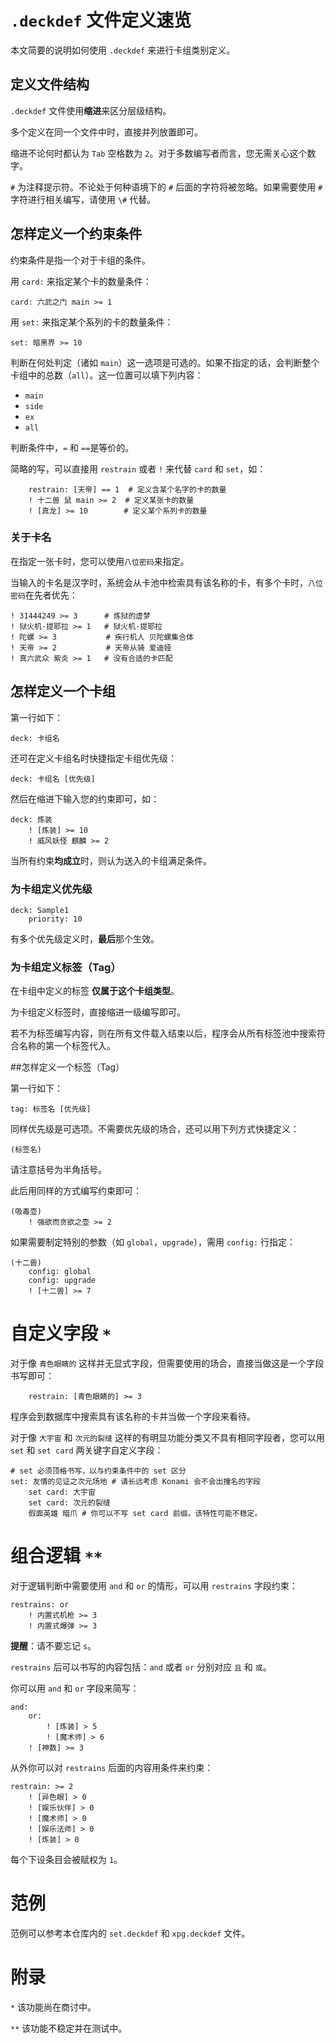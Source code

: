 # `.deckdef` 文件定义速览
本文简要的说明如何使用 `.deckdef` 来进行卡组类别定义。
## 定义文件结构
   `.deckdef` 文件使用**缩进**来区分层级结构。
   
   多个定义在同一个文件中时，直接并列放置即可。
   
   缩进不论何时都认为 `Tab` 空格数为 `2`。对于多数编写者而言，您无需关心这个数字。
  
   `#` 为注释提示符。不论处于何种语境下的 `#` 后面的字符将被忽略。如果需要使用 `#` 字符进行相关编写，请使用 `\#` 代替。
## 怎样定义一个约束条件
约束条件是指一个对于卡组的条件。

用 `card:` 来指定某个卡的数量条件：

    card: 六武之门 main >= 1

用 `set:` 来指定某个系列的卡的数量条件：

    set: 暗黑界 >= 10
    
判断在何处判定（诸如 `main`）这一选项是可选的。如果不指定的话，会判断整个卡组中的总数（`all`）。这一位置可以填下列内容：
    
+ `main`
+ `side`
+ `ex`
+ `all`

判断条件中，`=` 和 `==`是等价的。

简略的写，可以直接用 `restrain` 或者 `!` 来代替 `card` 和 `set`，如：
    
        restrain: [天帝] == 1  # 定义含某个名字的卡的数量
        ! 十二兽 鼠 main >= 2  # 定义某张卡的数量
        ! [真龙] >= 10        # 定义某个系列卡的数量
    
### 关于卡名
在指定一张卡时，您可以使用`八位密码`来指定。

当输入的卡名是汉字时，系统会从卡池中检索具有该名称的卡，有多个卡时，`八位密码`在先者优先：

    ! 31444249 >= 3      # 炼狱的虚梦
    ! 狱火机·提耶拉 >= 1   # 狱火机·提耶拉
    ! 陀螺 >= 3           # 疾行机人 贝陀螺集合体
    ! 天帝 >= 2           # 天帝从骑 爱迪娅
    ! 真六武众 紫炎 >= 1   # 没有合适的卡匹配

## 怎样定义一个卡组
第一行如下：
    
    deck: 卡组名
    
还可在定义卡组名时快捷指定卡组优先级：

    deck: 卡组名 [优先级]
    
然后在缩进下输入您的约束即可，如：

    deck: 炼装
        ! [炼装] >= 10
        ! 威风妖怪 麒麟 >= 2
        
当所有约束**均成立**时，则认为送入的卡组满足条件。

### 为卡组定义优先级

    deck: Sample1
        priority: 10
        
有多个优先级定义时，**最后**那个生效。

### 为卡组定义标签（Tag）
在卡组中定义的标签 **仅属于这个卡组类型**。

为卡组定义标签时，直接缩进一级编写即可。

若不为标签编写内容，则在所有文件载入结束以后，程序会从所有标签池中搜索符合名称的第一个标签代入。

##怎样定义一个标签（Tag）

第一行如下：

    tag: 标签名 [优先级]
    
同样优先级是可选项。不需要优先级的场合，还可以用下列方式快捷定义：

    (标签名)
    
请注意括号为半角括号。

此后用同样的方式编写约束即可：

    (吸毒壶)
        ! 强欲而贪欲之壶 >= 2
        
如果需要制定特别的参数（如 `global`，`upgrade`），需用 `config:` 行指定：

    (十二兽)
        config: global
        config: upgrade
        ! [十二兽] >= 7
        
# 自定义字段 `*`
对于像 `青色眼睛的` 这样并无显式字段，但需要使用的场合，直接当做这是一个字段书写即可：

        restrain: [青色眼睛的] >= 3
        
程序会到数据库中搜索具有该名称的卡并当做一个字段来看待。

对于像 `大宇宙` 和 `次元的裂缝` 这样的有明显功能分类又不具有相同字段者，您可以用 `set` 和 `set card` 两关键字自定义字段：
    
    # set 必须顶格书写，以与约束条件中的 set 区分
    set: 友情的见证之次元场地 # 请长远考虑 Konami 会不会出撞名的字段
        set card: 大宇宙
        set card: 次元的裂缝
        假面英雄 暗爪 # 你可以不写 set card 前缀。该特性可能不稳定。

# 组合逻辑 `**`
对于逻辑判断中需要使用 `and` 和 `or` 的情形，可以用 `restrains` 字段约束：
    
    restrains: or
        ! 内置式机枪 >= 3
        ! 内置式爆弹 >= 3
        
**提醒**：请不要忘记 `s`。        
        
`restrains` 后可以书写的内容包括：`and` 或者 `or` 分别对应 `且` 和 `或`。

你可以用 `and` 和 `or` 字段来简写：

    and:
        or:
            ! [炼装] > 5
            ! [魔术师] > 6
        ! [神数] >= 3
        
从外你可以对 `restrains` 后面的内容用条件来约束：

    restrain: >= 2
        ! [异色眼] > 0
        ! [娱乐伙伴] > 0
        ! [魔术师] > 0
        ! [娱乐法师] > 0
        ! [炼装] > 0
        
每个下设条目会被赋权为 `1`。
# 范例
范例可以参考本仓库内的 `set.deckdef` 和 `xpg.deckdef` 文件。

# 附录
`*` 该功能尚在商讨中。

`**` 该功能不稳定并在测试中。